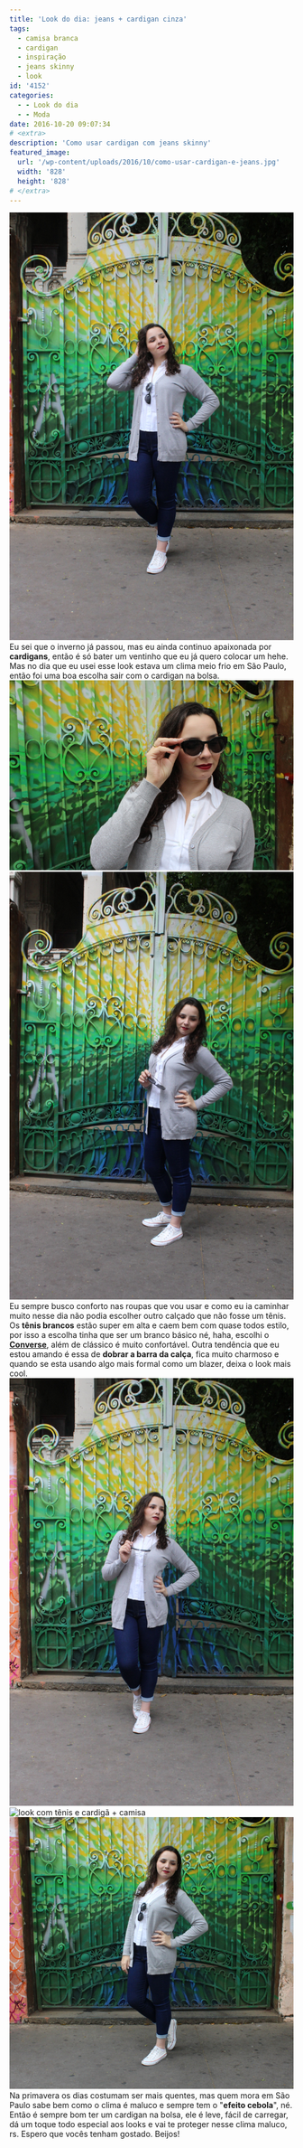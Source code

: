 ```yaml
---
title: 'Look do dia: jeans + cardigan cinza'
tags:
  - camisa branca
  - cardigan
  - inspiração
  - jeans skinny
  - look
id: '4152'
categories:
  - - Look do dia
  - - Moda
date: 2016-10-20 09:07:34
# <extra>
description: 'Como usar cardigan com jeans skinny'
featured_image: 
  url: '/wp-content/uploads/2016/10/como-usar-cardigan-e-jeans.jpg'
  width: '828'
  height: '828'
# </extra>
---
```


![look - calça jeans e cardigã cinza](/wp-content/uploads/2016/10/como-usar-cardigan-e-jeans.jpg) Eu sei que o inverno já passou, mas eu ainda continuo apaixonada por **cardigans**, então é só bater um ventinho que eu já quero colocar um hehe. Mas no dia que eu usei esse look estava um clima meio frio em São Paulo, então foi uma boa escolha sair com o cardigan na bolsa. ![look com óculos gatinho](/wp-content/uploads/2016/10/Como-usar-cardigan-com-camisa.jpg) ![como usar camisa branca com jeans + cardigã ](/wp-content/uploads/2016/10/look-jeans-com-camisa-branca.jpg) Eu sempre busco conforto nas roupas que vou usar e como eu ia caminhar muito nesse dia não podia escolher outro calçado que não fosse um tênis. Os **tênis brancos** estão super em alta e caem bem com quase todos estilo, por isso a escolha tinha que ser um branco básico né, haha, escolhi o [**Converse**](http://converse.com.br/), além de clássico é muito confortável. Outra tendência que eu estou amando é essa de **dobrar a barra da calça**, fica muito charmoso e quando se esta usando algo mais formal como um blazer, deixa o look mais cool. ![como usar cardigan com camisa](/wp-content/uploads/2016/10/look-calça-jeans-camisa-branca-e-cardigã-cinza.jpg) ![look com tênis e cardigã + camisa](/wp-content/uploads/2016/10/look-tênis-com-cardigan-e-camisa-como-usar.jpg) ![como usar cardigan, tenis e jeans skinny](/wp-content/uploads/2016/10/inspiração-cardigan-e-calça-jeans-skinny.jpg) Na primavera os dias costumam ser mais quentes, mas quem mora em São Paulo sabe bem como o clima é maluco e sempre tem o "**efeito cebola**", né. Então é sempre bom ter um cardigan na bolsa, ele é leve, fácil de carregar, dá um toque todo especial aos looks e vai te proteger nesse clima maluco, rs. Espero que vocês tenham gostado. Beijos!
